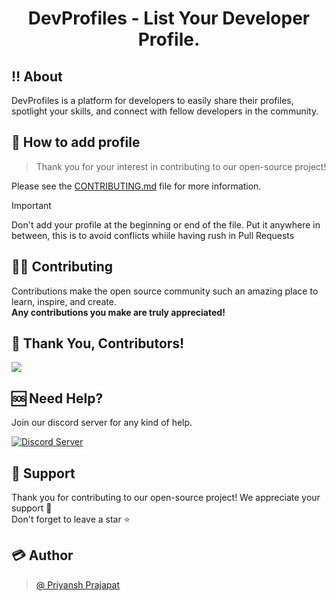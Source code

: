 <h1 align="center">DevProfiles - List Your Developer Profile.</h1>

## ‼ About

DevProfiles is a platform for developers to easily share their profiles, spotlight your skills, and connect with fellow developers in the community.

## 🤔 How to add profile
> Thank you for your interest in contributing to our open-source project!

Please see the [CONTRIBUTING.md](https://github.com/oyepriyansh/DevProfiles/blob/master/CONTRIBUTING.md) file for more information.

> [!IMPORTANT]  
> Don't add your profile at the beginning or end of the file. Put it anywhere in between, this is to avoid conflicts whiile having rush in Pull Requests

## 👨‍💻 Contributing
Contributions make the open source community such an amazing place to learn, inspire, and create.<br>
**Any contributions you make are truly appreciated!**

## 🤝 Thank You, Contributors!
<a href="https://github.com/oyepriyansh/DevProfiles/contributors">
  <img src="https://contributors-img.web.app/image?repo=oyepriyansh/devprofiles" />
</a>

## 🆘 Need Help?
Join our discord server for any kind of help. <br>

<a href="https://discord.com/invite/AeAjegXn6D"><img src="https://invidget.switchblade.xyz/AeAjegXn6D" alt="Discord Server"></a>

## 🙏 Support
Thank you for contributing to our open-source project! We appreciate your support 🚀 <br>
Don't forget to leave a star ⭐

## 💳 Author
> <a href="https://github.com/oyepriyansh">@ Priyansh Prajapat </a>

